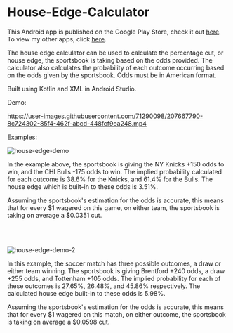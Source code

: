 # House-Edge-Calculator

This Android app is published on the Google Play Store, check it out [here](https://play.google.com/store/apps/details?id=com.odds.bet). To view my other apps, click [here](https://play.google.com/store/apps/developer?id=David+Hudson+Apps).

The house edge calculator can be used to calculate the percentage cut, or house edge, the sportsbook is taking based on the odds provided. The calculator also calculates the probability of each outcome occurring based on the odds given by the sportsbook. Odds must be in American format.

Built using Kotlin and XML in Android Studio.


Demo:

https://user-images.githubusercontent.com/71290098/207667790-8c724302-85f4-462f-abcd-448fcf9ea248.mp4

Examples:

![house-edge-demo](https://user-images.githubusercontent.com/71290098/207718410-8ced4a11-467d-4ac8-8a63-6f73901aeabd.png)

In the example above, the sportsbook is giving the NY Knicks +150 odds to win, and the CHI Bulls -175 odds to win. The implied probability calculated for each outcome is 38.6% for the Knicks, and 61.4% for the Bulls. The house edge which is built-in to these odds is 3.51%.

Assuming the sportsbook's estimation for the odds is accurate, this means that for every $1 wagered on this game, on either team, the sportsbook is taking on average a $0.0351 cut.

<br><br>

![house-edge-demo-2](https://user-images.githubusercontent.com/71290098/207719459-a87b46a7-43df-4b4a-ba3a-4d3d84a27ee0.png)

In this example, the soccer match has three possible outcomes, a draw or either team winning. The sportsbook is giving Brentford +240 odds, a draw +255 odds, and Tottenham +105 odds. The implied probability for each of these outcomes is 27.65%, 26.48%, and 45.86% respectively. The calculated house edge built-in to these odds is 5.98%.

Assuming the sportsbook's estimation for the odds is accurate, this means that for every $1 wagered on this match, on either outcome, the sportsbook is taking on average a $0.0598 cut.
